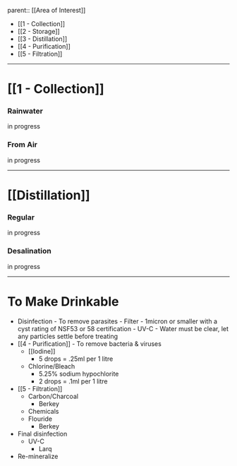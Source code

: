 
parent:: [[Area of Interest]]

- [[1 - Collection]]
- [[2 - Storage]]
- [[3 - Distillation]]
- [[4 - Purification]]
- [[5 - Filtration]]



---


# [[1 - Collection]]
### Rainwater
in progress
### From Air
in progress

---

# [[Distillation]]
### Regular
in progress
### Desalination
in progress

---

# To Make Drinkable
- Disinfection - To remove parasites
		- Filter - 1micron or smaller with a cyst rating of NSF53 or 58 certification
		- UV-C - Water must be clear, let any particles settle before treating
- [[4 - Purification]] - To remove bacteria & viruses
	- [[Iodine]]
		- 5 drops = .25ml per 1 litre
	- Chlorine/Bleach
		- 5.25% sodium hypochlorite
		- 2 drops = .1ml per 1 litre
- [[5 - Filtration]]
	- Carbon/Charcoal
		- Berkey
	- Chemicals
	- Flouride
		- Berkey
- Final disinfection
	- UV-C
		- Larq
- Re-mineralize